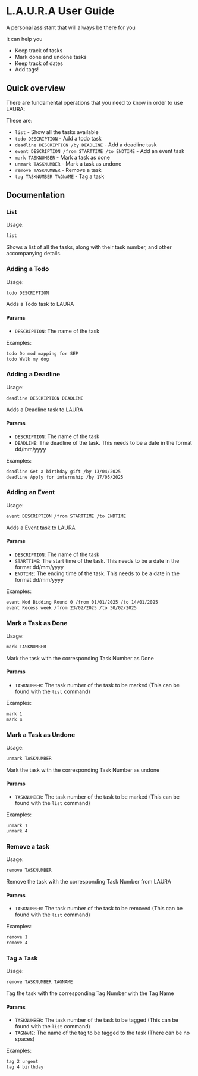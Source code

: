 # L.A.U.R.A User Guide
A personal assistant that will always be there for you

It can help you
- Keep track of tasks
- Mark done and undone tasks
- Keep track of dates
- Add tags!

## Quick overview

There are fundamental operations that you need to know in order to use LAURA: 

These are:
- `list` - Show all the tasks available
- `todo DESCRIPTION` - Add a todo task
- `deadline DESCRIPTION /by DEADLINE` - Add a deadline task
- `event DESCRIPTION /from STARTTIME /to ENDTIME` - Add an event task
- `mark TASKNUMBER` - Mark a task as done
- `unmark TASKNUMBER` - Mark a task as undone
- `remove TASKNUMBER` - Remove a task
- `tag TASKNUMBER TAGNAME` - Tag a task

## Documentation

### List

Usage:
```dtd
list
```

Shows a list of all the tasks, along with their task number, and other accompanying details.

### Adding a Todo
Usage:
```dtd
todo DESCRIPTION
```
Adds a Todo task to LAURA

#### Params
- `DESCRIPTION`: The name of the task

Examples:
```dtd
todo Do mod mapping for SEP
todo Walk my dog
```
 
### Adding a Deadline
Usage:
```dtd
deadline DESCRIPTION DEADLINE
```
Adds a Deadline task to LAURA

#### Params
- `DESCRIPTION`: The name of the task
- `DEADLINE`: The deadline of the task. This needs to be a date in the format dd/mm/yyyy
 
Examples:
```dtd
deadline Get a birthday gift /by 13/04/2025
deadline Apply for internship /by 17/05/2025
```

### Adding an Event
Usage:
```dtd
event DESCRIPTION /from STARTTIME /to ENDTIME
```
Adds a Event task to LAURA

#### Params
- `DESCRIPTION`: The name of the task
- `STARTTIME`: The start time of the task. This needs to be a date in the format dd/mm/yyyy
- `ENDTIME`: The ending time of the task. This needs to be a date in the format dd/mm/yyyy

Examples:
```dtd
event Mod Bidding Round 0 /from 01/01/2025 /to 14/01/2025
event Recess week /from 23/02/2025 /to 30/02/2025
```

### Mark a Task as Done
Usage:
```dtd
mark TASKNUMBER
```
Mark the task with the corresponding Task Number as Done

#### Params
- `TASKNUMBER`: The task number of the task to be marked (This can be found with the `list` command)

Examples:
```dtd
mark 1
mark 4
```

### Mark a Task as Undone
Usage:
```dtd
unmark TASKNUMBER
```
Mark the task with the corresponding Task Number as undone

#### Params
- `TASKNUMBER`: The task number of the task to be marked (This can be found with the `list` command)

Examples:
```dtd
unmark 1
unmark 4
```
### Remove a task
Usage:
```dtd
remove TASKNUMBER
```
Remove the task with the corresponding Task Number from LAURA

#### Params
- `TASKNUMBER`: The task number of the task to be removed (This can be found with the `list` command)

Examples:
```dtd
remove 1
remove 4
```

### Tag a Task
Usage:
```dtd
remove TASKNUMBER TAGNAME
```
Tag the task with the corresponding Tag Number with the Tag Name

#### Params
- `TASKNUMBER`: The task number of the task to be tagged (This can be found with the `list` command)
- `TAGNAME`: The name of the tag to be tagged to the task (There can be no spaces)

Examples:
```dtd
tag 2 urgent
tag 4 birthday
```
